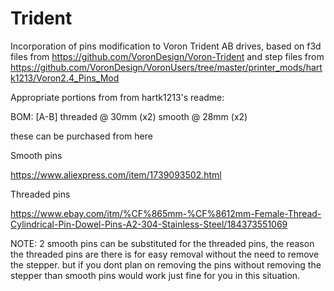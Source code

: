 # Trident
Incorporation of pins modification to Voron Trident AB drives, based on f3d files from 
https://github.com/VoronDesign/Voron-Trident
and
step files from https://github.com/VoronDesign/VoronUsers/tree/master/printer_mods/hartk1213/Voron2.4_Pins_Mod

Appropriate portions from from hartk1213's readme:

BOM:
[A-B] 
threaded @  30mm (x2)
smooth   @  28mm (x2)

these can be purchased from here

Smooth pins

https://www.aliexpress.com/item/1739093502.html

Threaded pins

https://www.ebay.com/itm/%CF%865mm-%CF%8612mm-Female-Thread-Cylindrical-Pin-Dowel-Pins-A2-304-Stainless-Steel/184373551069

NOTE: 2 smooth pins can be substituted for the threaded pins, the reason the threaded pins are there is for easy removal without the need to remove the stepper. but if you dont plan on removing the pins without removing the stepper than smooth pins would work just fine for you in this situation.
